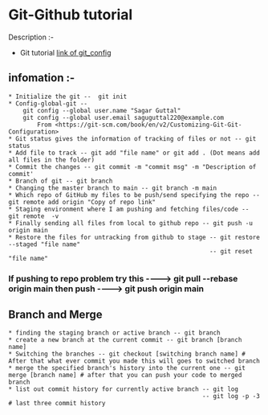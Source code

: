# Git-Github tutorial

Description :-
* Git tutorial
[link of git_config](https://git-scm.com/book/en/v2/Customizing-Git-Git-Configuration)

## infomation :-

	* Initialize the git --  git init
	* Config-global-git -- 
	    git config --global user.name "Sagar Guttal"
        git config --global user.email saguguttal220@example.com
	        From <https://git-scm.com/book/en/v2/Customizing-Git-Git-Configuration> 
	* Git status gives the information of tracking of files or not -- git status 
	* Add file to track -- git add "file name" or git add . (Dot means add all files in the folder)
	* Commit the changes -- git commit -m "commit msg" -m "Description of commit'
	* Branch of git -- git branch
	* Changing the master branch to main -- git branch -m main
	* Which repo of GitHub my files to be push/send specifying the repo -- git remote add origin "Copy of repo link"
	* Staging environment where I am pushing and fetching files/code -- git remote  -v 
    * Finally sending all files from local to github repo -- git push -u origin main
    * Restore the files for untracking from github to stage -- git restore --staged "file name" 
                                                            -- git reset "file name"
							    
### If pushing to repo problem try this ----> git pull --rebase origin main then push ----> git push origin main
    

## Branch and Merge
    * finding the staging branch or active branch -- git branch
    * create a new branch at the current commit -- git branch [branch name]
    * Switching the branches -- git checkout [switching branch name] # After that what ever commit you made this will goes to switched branch
    * merge the specified branch's history into the current one -- git merge [branch name] # after that you can push your code to merged branch
    * list out commit history for currently active branch -- git log
                                                          -- git log -p -3 # last three commit history
